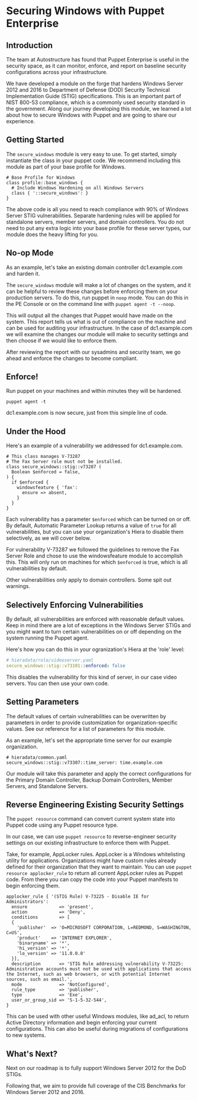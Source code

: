 # Securing Windows with Puppet Enterprise

## Introduction

The team at Autostructure has found that Puppet Enterprise is useful in the security space, as it can monitor, enforce, and report on baseline security configurations across your infrastructure.

We have developed a module on the forge that hardens Windows Server 2012 and 2016 to Department of Defense (DOD) Security Technical Implementation Guide (STIG) specifications. This is an important part of NIST 800-53 compliance, which is a commonly used security standard in the government. Along our journey developing this module, we learned a lot about how to secure Windows with Puppet and are going to share our experience.

## Getting Started

The `secure_windows` module is very easy to use. To get started, simply instantiate the class in your puppet code. We recommend including this module as part of your base profile for Windows.

```puppet
# Base Profile for Windows
class profile::base_windows {
  # Include Windows Hardening on all Windows Servers
  class { '::secure_windows': }
}
```

The above code is all you need to reach compliance with 90% of Windows Server STIG vulnerabilities. Separate hardening rules will be applied for standalone servers, member servers, and domain controllers. You do not need to put any extra logic into your base profile for these server types, our module does the heavy lifting for you.

## No-op Mode

As an example, let's take an existing domain controller dc1.example.com and harden it.

The `secure_windows` module will make a lot of changes on the system, and it can be helpful to review these changes before enforcing them on your production servers. To do this, run puppet in `noop` mode. You can do this in the PE Console or on the command line with `puppet agent -t --noop`.

This will output all the changes that Puppet would have made on the system. This report tells us what is out of compliance on the machine and can be used for auditing your infrastructure. In the case of dc1.example.com we will examine the changes our module will make to security settings and then choose if we would like to enforce them.

After reviewing the report with our sysadmins and security team, we go ahead and enforce the changes to become compliant.

## Enforce!

Run puppet on your machines and within minutes they will be hardened.

```shell
puppet agent -t
```

dc1.example.com is now secure, just from this simple line of code.


## Under the Hood

Here's an example of a vulnerability we addressed for dc1.example.com.

```puppet
# This class manages V-73287
# The Fax Server role must not be installed.
class secure_windows::stig::v73287 (
  Boolean $enforced = false,
) {
  if $enforced {
    windowsfeature { 'fax':
      ensure => absent,
    }
  }
}
```

Each vulnerability has a parameter `$enforced` which can be turned on or off. By default, Automatic Parameter Lookup returns a value of `true` for all vulnerabilities, but you can use your organization's Hiera to disable them selectively, as we will cover below.

For vulnerability V-73287 we followed the guidelines to remove the Fax Server Role and chose to use the windowsfeature module to accomplish this. This will only run on machines for which `$enforced` is true, which is all vulnerabilities by default.

Other vulnerabilities only apply to domain controllers. Some spit out warnings.


## Selectively Enforcing Vulnerabilities

By default, all vulnerabilities are enforced with reasonable default values. Keep in mind there are a lot of exceptions in the Windows Server STIGs and you might want to turn certain vulnerabilities on or off depending on the system running the Puppet agent.

Here's how you can do this in your ogranization's Hiera at the 'role' level:

```yaml
# hieradata/role/videoserver.yaml
secure_windows::stig::v73101::enforced: false
```

This disables the vulnerability for this kind of server, in our case video servers. You can then use your own code.


## Setting Parameters

The default values of certain vulnerabilities can be overwritten by parameters in order to provide customization for organization-specific values. See our reference for a list of parameters for this module.

As an example, let's set the appropriate time server for our example organization.

```puppet
# hieradata/common.yaml
secure_windows::stig::v73307::time_server: time.example.com
```

Our module will take this parameter and apply the correct configurations for the Primary Domain Controller, Backup Domain Controllers, Member Servers, and Standalone Servers.


## Reverse Engineering Existing Security Settings

The `puppet resource` command can convert current system state into Puppet code using any Puppet resource type.

In our case, we can use `puppet resource` to reverse-engineer security settings on our existing infrastructure to enforce them with Puppet.

Take, for example, AppLocker rules. AppLocker is a Windows whitelisting utility for applications. Organizations might have custom rules already defined for their organization that they want to maintain. You can use `puppet resource applocker_rule` to return all current AppLocker rules as Puppet code. From there you can copy the code into your Puppet manifests to begin enforcing them.

```puppet
applocker_rule { '(STIG Rule) V-73225 - Disable IE for Administrators':
  ensure            => 'present',
  action            => 'Deny',
  conditions        => [
  {
    'publisher'  => 'O=MICROSOFT CORPORATION, L=REDMOND, S=WASHINGTON, C=US',
    'product'    => 'INTERNET EXPLORER',
    'binaryname' => '*',
    'hi_version' => '*',
    'lo_version' => '11.0.0.0'
  }],
  description       => 'STIG Rule addressing vulnerability V-73225: Administrative accounts must not be used with applications that access the Internet, such as web browsers, or with potential Internet sources, such as email.',
  mode              => 'NotConfigured',
  rule_type         => 'publisher',
  type              => 'Exe',
  user_or_group_sid => 'S-1-5-32-544',
}
```


This can be used with other useful Windows modules, like ad_acl, to return Active Directory information and begin enforcing your current configurations. This can also be useful during migrations of configurations to new systems.


## What's Next?

Next on our roadmap is to fully support Windows Server 2012 for the DoD STIGs.

Following that, we aim to provide full coverage of the CIS Benchmarks for Windows Server 2012 and 2016.
